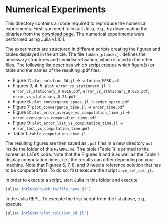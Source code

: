 # Numerical Experiments

This directory contains all code required to reproduce the numerical
experiments. First, you need to install Julia, e.g., by downloading
the binaries from the [download page](https://julialang.org/downloads/).
The numerical experiments were performed using Julia v1.10.1.

The experiments are structured in different scripts creating the figures
and tables displayed in the article. The file `fokker_planck.jl` defines
the necessary structures and semidiscretisation, which is used in the other
files. The following list describes which script creates which figure(s) or
table and the names of the resulting .pdf files:

* Figure 2: `plot_solution_3d.jl` -> `solution_MPRK.pdf`
* Figures 3, 4, 5: `plot_error_vs_stationary.jl` -> `error_vs_stationary_0.0016.pdf`, `error_vs_stationary_0.025.pdf`, `error_vs_stationary_0.25.pdf`
* Figure 6: `plot_convergence_space.jl` -> `order_space.pdf`
* Figure 7: `plot_convergence_time.jl` -> `order_time.pdf`
* Figure 8: `plot_error_average_vs_computation_time.jl` -> `error_average_vs_computation_time.pdf`
* Figure 9: `plot_error_last_vs_computation_time.jl` -> `error_last_vs_computation_time.pdf`
* Table 1: `table_computation_time.jl`

The resulting figures are then saved as `.pdf` files in a new directory `out`
inside the folder of this `README.md`. The table (Table 1) is printed to the screen
as LaTeX code. Note that the Figures 8 and 9 as well as the Table 1 display computation times,
i.e., the results can differ depending on your machine. Note that Figures 6, 7, 8, and 9 need
a reference solution that has to be computed first. To do so, first execute the script
`save_ref_sol.jl`.

In order to execute a script, start Julia in this folder and execute

```julia
julia> include("path_to/file_name.jl")
```

in the Julia REPL. To execute the first script from the list above, e.g.,
execute

```julia
julia> include("plot_solution_3d.jl")
```
